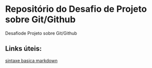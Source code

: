 # Repositório do Desafio de Projeto sobre Git/Github
Desafiode Projeto sobre Git/Github

## Links úteis:
[sintaxe basica markdown](https://www.markdownguide.org/basic-syntax/)
